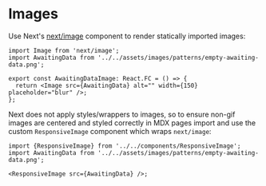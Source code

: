 # Images

Use Next's [next/image](https://nextjs.org/docs/api-reference/next/image) component to render statically imported images:

```tsx
import Image from 'next/image';
import AwaitingData from '../../assets/images/patterns/empty-awaiting-data.png';

export const AwaitingDataImage: React.FC = () => {
  return <Image src={AwaitingData} alt="" width={150} placeholder="blur" />;
};
```

Next does not apply styles/wrappers to images, so to ensure non-gif images are centered and styled correctly in MDX pages import and use the custom `ResponsiveImage` component which wraps `next/image`:

```tsx
import {ResponsiveImage} from '../../components/ResponsiveImage';
import AwaitingData from '../../assets/images/patterns/empty-awaiting-data.png';

<ResponsiveImage src={AwaitingData} />;
```
